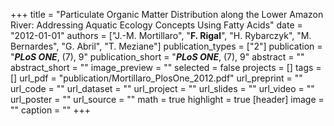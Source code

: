 +++
title = "Particulate Organic Matter Distribution along the Lower Amazon River: Addressing Aquatic Ecology Concepts Using Fatty Acids"
date = "2012-01-01"
authors = ["J.-M. Mortillaro", "**F. Rigal**", "H. Rybarczyk", "M. Bernardes", "G. Abril", "T. Meziane"]
publication_types = ["2"]
publication = "**_PLoS ONE_**, (7), 9"
publication_short = "**_PLoS ONE_**, (7), 9"
abstract = ""
abstract_short = ""
image_preview = ""
selected = false
projects = []
tags = []
url_pdf = "publication/Mortillaro_PlosOne_2012.pdf"
url_preprint = ""
url_code = ""
url_dataset = ""
url_project = ""
url_slides = ""
url_video = ""
url_poster = ""
url_source = ""
math = true
highlight = true
[header]
image = ""
caption = ""
+++
